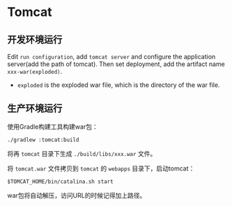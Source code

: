 # Tomcat

## 开发环境运行

Edit `run configuration`, add `tomcat server` and configure the application server(add the path of tomcat). Then set deployment, add the artifact name `xxx-war(exploded)`.

* `exploded` is the exploded war file, which is the directory of the war file.

## 生产环境运行

使用Gradle构建工具构建war包：

```shell
./gradlew :tomcat:build
```

将再 `tomcat` 目录下生成 `./build/libs/xxx.war` 文件。

将 `tomcat.war` 文件拷贝到 `tomcat` 的 `webapps` 目录下，启动tomcat：

```shell
$TOMCAT_HOME/bin/catalina.sh start
```

war包将自动解压，访问URL的时候记得加上路径。


